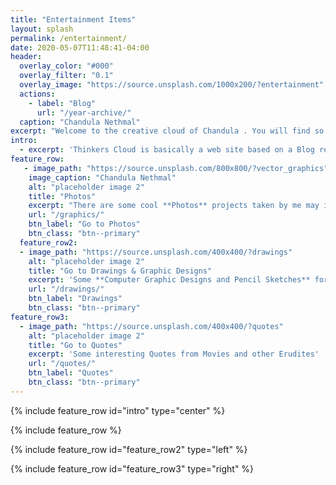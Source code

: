 ```yaml
---
title: "Entertainment Items"
layout: splash
permalink: /entertainment/
date: 2020-05-07T11:48:41-04:00
header:
  overlay_color: "#000"
  overlay_filter: "0.1"
  overlay_image: "https://source.unsplash.com/1000x200/?entertainment"
  actions:
    - label: "Blog"
      url: "/year-archive/"
  caption: "Chandula Nethmal"
excerpt: "Welcome to the creative cloud of Chandula . You will find so many cool tech stuffs you may interested in. This is a Static web site created using Jekyll Static site generating tools and hosted with Github."
intro: 
  - excerpt: 'Thinkers Cloud is basically a web site based on a Blog related to Electronics, Internet of Things, Telecommunication, new technologies and many other cool stuffs related to science fields. You may find interesting projects which the author has done through his knowledge and experience in Robotics, PCB designing, Internet of Things, Embedded systems.'
feature_row:
   - image_path: "https://source.unsplash.com/800x800/?vector_graphics"
    image_caption: "Chandula Nethmal"
    alt: "placeholder image 2"
    title: "Photos"
    excerpt: "There are some cool **Photos** projects taken by me may interested in."
    url: "/graphics/"
    btn_label: "Go to Photos"
    btn_class: "btn--primary"
  feature_row2:
  - image_path: "https://source.unsplash.com/400x400/?drawings"
    alt: "placeholder image 2"
    title: "Go to Drawings & Graphic Designs"
    excerpt: 'Some **Computer Graphic Designs and Pencil Sketches** for you.'
    url: "/drawings/"
    btn_label: "Drawings"
    btn_class: "btn--primary"
feature_row3:
  - image_path: "https://source.unsplash.com/400x400/?quotes"
    alt: "placeholder image 2"
    title: "Go to Quotes"
    excerpt: 'Some interesting Quotes from Movies and other Erudites'
    url: "/quotes/"
    btn_label: "Quotes"
    btn_class: "btn--primary"
---
```


{% include feature_row id="intro" type="center" %}

{% include feature_row %}

{% include feature_row id="feature_row2" type="left" %}

{% include feature_row id="feature_row3" type="right" %}


